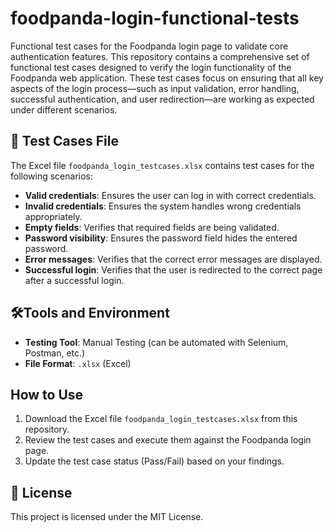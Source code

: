 # foodpanda-login-functional-tests
Functional test cases for the Foodpanda login page to validate core authentication features.
This repository contains a comprehensive set of functional test cases designed to verify the login functionality of the Foodpanda web application. These test cases focus on ensuring that all key aspects of the login process—such as input validation, error handling, successful authentication, and user redirection—are working as expected under different scenarios.

## 📄 Test Cases File

The Excel file `foodpanda_login_testcases.xlsx` contains test cases for the following scenarios:
- **Valid credentials**: Ensures the user can log in with correct credentials.
- **Invalid credentials**: Ensures the system handles wrong credentials appropriately.
- **Empty fields**: Verifies that required fields are being validated.
- **Password visibility**: Ensures the password field hides the entered password.
- **Error messages**: Verifies that the correct error messages are displayed.
- **Successful login**: Verifies that the user is redirected to the correct page after a successful login.

## 🛠Tools and Environment

- **Testing Tool**: Manual Testing (can be automated with Selenium, Postman, etc.)
- **File Format**: `.xlsx` (Excel)

## How to Use

1. Download the Excel file `foodpanda_login_testcases.xlsx` from this repository.
2. Review the test cases and execute them against the Foodpanda login page.
3. Update the test case status (Pass/Fail) based on your findings.


## 📜 License

This project is licensed under the MIT License.
